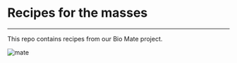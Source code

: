 # Recipes for the masses 

----

This repo contains recipes from our Bio Mate project. 

![mate](https://github.com/haho16/mateRecipes/img/image.jpg)
